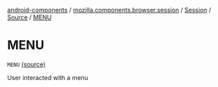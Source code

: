 [android-components](../../../index.md) / [mozilla.components.browser.session](../../index.md) / [Session](../index.md) / [Source](index.md) / [MENU](./-m-e-n-u.md)

# MENU

`MENU` [(source)](https://github.com/mozilla-mobile/android-components/blob/master/components/browser/session/src/main/java/mozilla/components/browser/session/Session.kt#L156)

User interacted with a menu

